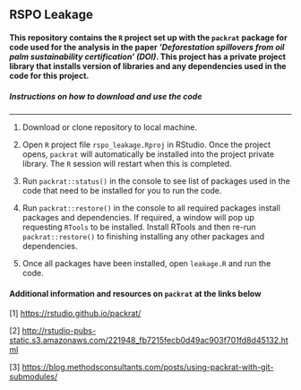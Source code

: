 ## RSPO Leakage

#### This repository contains the `R` project set up with the `packrat` package for code used for the analysis in the paper *'Deforestation spillovers from oil palm sustainability certification' (DOI)*. This project has a private project library that installs version of libraries and any dependencies used in the code for this project.


##### Instructions on how to download and use the code
----------------------------------------------------
1. Download or clone repository to local machine.

2. Open `R` project file `rspo_leakage.Rproj` in RStudio. Once the project opens, `packrat` will automatically be installed into the project private library. The `R` session will restart when this is completed.

3. Run `packrat::status()` in the console to see list of packages used in the code that need to be installed for you to run the code.

4. Run `packrat::restore()` in the console to all required packages install packages and dependencies. If required, a window will pop up requesting `RTools` to be installed. Install RTools and then re-run `packrat::restore()` to finishing installing any other packages and dependencies.

5. Once all packages have been installed, open `leakage.R` and run the code.




#### Additional information and resources on `packrat` at the links below

[1] https://rstudio.github.io/packrat/

[2] http://rstudio-pubs-static.s3.amazonaws.com/221948_fb7215fecb0d49ac903f701fd8d45132.html

[3] https://blog.methodsconsultants.com/posts/using-packrat-with-git-submodules/




 
